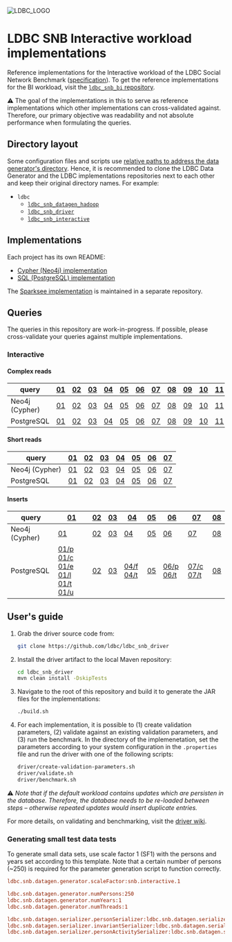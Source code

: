 ![LDBC_LOGO](https://raw.githubusercontent.com/wiki/ldbc/ldbc_snb_datagen_hadoop/images/ldbc-logo.png)
# LDBC SNB Interactive workload implementations

Reference implementations for the Interactive workload of the LDBC Social Network Benchmark ([specification](https://ldbc.github.io/ldbc_snb_docs/)).
To get the reference implementations for the BI workload, visit the [`ldbc_snb_bi` repository](https://github.com/ldbc/ldbc_snb_bi/).

:warning: The goal of the implementations in this to serve as reference implementations which other implementations can cross-validated against. Therefore, our primary objective was readability and not absolute performance when formulating the queries.

## Directory layout

Some configuration files and scripts use [relative paths to address the data generator's directory](https://github.com/ldbc/ldbc_snb_interactive/search?q=ldbc_snb_datagen_hadoop). Hence, it is recommended to clone the LDBC Data Generator and the LDBC implementations repositories next to each other and keep their original directory names. For example:

* `ldbc`
  * [`ldbc_snb_datagen_hadoop`](https://github.com/ldbc/ldbc_snb_datagen_hadoop_hadoop)
  * [`ldbc_snb_driver`](https://github.com/ldbc/ldbc_snb_driver)
  * [`ldbc_snb_interactive`](https://github.com/ldbc/ldbc_snb_interactive/)

## Implementations

Each project has its own README:

* [Cypher (Neo4j) implementation](cypher/)
* [SQL (PostgreSQL) implementation](postgres/)

The [Sparksee implementation](https://github.com/DAMA-UPC/ldbc-sparksee) is maintained in a separate repository.

## Queries

The queries in this repository are work-in-progress. If possible, please cross-validate your queries against multiple implementations.

### Interactive

#### Complex reads

| query          | [01](https://ldbc.github.io/ldbc_snb_docs/interactive-complex-read-01.pdf) | [02](https://ldbc.github.io/ldbc_snb_docs/interactive-complex-read-02.pdf) | [03](https://ldbc.github.io/ldbc_snb_docs/interactive-complex-read-03.pdf) | [04](https://ldbc.github.io/ldbc_snb_docs/interactive-complex-read-04.pdf) | [05](https://ldbc.github.io/ldbc_snb_docs/interactive-complex-read-05.pdf) | [06](https://ldbc.github.io/ldbc_snb_docs/interactive-complex-read-06.pdf) | [07](https://ldbc.github.io/ldbc_snb_docs/interactive-complex-read-07.pdf) | [08](https://ldbc.github.io/ldbc_snb_docs/interactive-complex-read-08.pdf) | [09](https://ldbc.github.io/ldbc_snb_docs/interactive-complex-read-09.pdf) | [10](https://ldbc.github.io/ldbc_snb_docs/interactive-complex-read-10.pdf) | [11](https://ldbc.github.io/ldbc_snb_docs/interactive-complex-read-11.pdf) | [12](https://ldbc.github.io/ldbc_snb_docs/interactive-complex-read-12.pdf) | [13](https://ldbc.github.io/ldbc_snb_docs/interactive-complex-read-13.pdf) | [14](https://ldbc.github.io/ldbc_snb_docs/interactive-complex-read-14.pdf) |
| -------------- | --- | --- | --- | --- | --- | --- | --- | --- | --- | --- | --- | --- | --- | --- |
| Neo4j (Cypher) | [01](cypher/queries/interactive-complex-1.cypher) | [02](cypher/queries/interactive-complex-2.cypher) | [03](cypher/queries/interactive-complex-3.cypher) | [04](cypher/queries/interactive-complex-4.cypher) | [05](cypher/queries/interactive-complex-5.cypher) | [06](cypher/queries/interactive-complex-6.cypher) | [07](cypher/queries/interactive-complex-7.cypher) | [08](cypher/queries/interactive-complex-8.cypher) | [09](cypher/queries/interactive-complex-9.cypher) | [10](cypher/queries/interactive-complex-10.cypher) | [11](cypher/queries/interactive-complex-11.cypher) | [12](cypher/queries/interactive-complex-12.cypher) | [13](cypher/queries/interactive-complex-13.cypher) | [14](cypher/queries/interactive-complex-14.cypher) |
| PostgreSQL     | [01](postgres/queries/interactive-complex-1.sql)  | [02](postgres/queries/interactive-complex-2.sql)  | [03](postgres/queries/interactive-complex-3.sql)  | [04](postgres/queries/interactive-complex-4.sql)  | [05](postgres/queries/interactive-complex-5.sql)  | [06](postgres/queries/interactive-complex-6.sql)  | [07](postgres/queries/interactive-complex-7.sql)  | [08](postgres/queries/interactive-complex-8.sql)  | [09](postgres/queries/interactive-complex-9.sql)  | [10](postgres/queries/interactive-complex-10.sql)  | [11](postgres/queries/interactive-complex-11.sql)  | [12](postgres/queries/interactive-complex-12.sql)  | [13](postgres/queries/interactive-complex-13.sql)  | [14](postgres/queries/interactive-complex-14.sql)  |

#### Short reads

| query          | [01](https://ldbc.github.io/ldbc_snb_docs/interactive-short-read-01.pdf) | [02](https://ldbc.github.io/ldbc_snb_docs/interactive-short-read-02.pdf) | [03](https://ldbc.github.io/ldbc_snb_docs/interactive-short-read-03.pdf) | [04](https://ldbc.github.io/ldbc_snb_docs/interactive-short-read-04.pdf) | [05](https://ldbc.github.io/ldbc_snb_docs/interactive-short-read-05.pdf) | [06](https://ldbc.github.io/ldbc_snb_docs/interactive-short-read-06.pdf) | [07](https://ldbc.github.io/ldbc_snb_docs/interactive-short-read-07.pdf) |
| -------------- | --- | --- | --- | --- | --- | --- | --- |
| Neo4j (Cypher) | [01](cypher/queries/interactive-short-1.cypher) | [02](cypher/queries/interactive-short-2.cypher) | [03](cypher/queries/interactive-short-3.cypher) | [04](cypher/queries/interactive-short-4.cypher) | [05](cypher/queries/interactive-short-5.cypher) | [06](cypher/queries/interactive-short-6.cypher) | [07](cypher/queries/interactive-short-7.cypher) |
| PostgreSQL     | [01](postgres/queries/interactive-short-1.sql)  | [02](postgres/queries/interactive-short-2.sql)  | [03](postgres/queries/interactive-short-3.sql)  | [04](postgres/queries/interactive-short-4.sql)  | [05](postgres/queries/interactive-short-5.sql)  | [06](postgres/queries/interactive-short-6.sql)  | [07](postgres/queries/interactive-short-7.sql)  |

#### Inserts

| query          | [01](https://ldbc.github.io/ldbc_snb_docs/interactive-insert-01.pdf) | [02](https://ldbc.github.io/ldbc_snb_docs/interactive-insert-02.pdf) | [03](https://ldbc.github.io/ldbc_snb_docs/interactive-insert-03.pdf) | [04](https://ldbc.github.io/ldbc_snb_docs/interactive-insert-04.pdf) | [05](https://ldbc.github.io/ldbc_snb_docs/interactive-insert-05.pdf) | [06](https://ldbc.github.io/ldbc_snb_docs/interactive-insert-06.pdf) | [07](https://ldbc.github.io/ldbc_snb_docs/interactive-insert-07.pdf) | [08](https://ldbc.github.io/ldbc_snb_docs/interactive-insert-08.pdf) |
| -------------- | --- | --- | --- | --- | --- | --- | --- | --- |
| Neo4j (Cypher) | [01](cypher/queries/interactive-update-1.cypher) | [02](cypher/queries/interactive-update-2.cypher) | [03](cypher/queries/interactive-update-3.cypher) | [04](cypher/queries/interactive-update-4.cypher) | [05](cypher/queries/interactive-update-5.cypher) | [06](cypher/queries/interactive-update-6.cypher) | [07](cypher/queries/interactive-update-7.cypher) | [08](cypher/queries/interactive-update-8.cypher) |
| PostgreSQL     | [01/p](postgres/queries/interactive-update-1-add-person.sql) [01/c](postgres/queries/interactive-update-1-add-person-companies.sql) [01/e](postgres/queries/interactive-update-1-add-person-emails.sql) [01/l](postgres/queries/interactive-update-1-add-person-languages.sql) [01/t](postgres/queries/interactive-update-1-add-person-tags.sql) [01/u](postgres/queries/interactive-update-1-add-person-universities.sql) | [02](postgres/queries/interactive-update-2.sql) | [03](postgres/queries/interactive-update-3.sql) | [04/f](postgres/queries/interactive-update-4-add-forum.sql) [04/t](postgres/queries/interactive-update-4-add-forum-tags.sql) | [05](postgres/queries/interactive-update-5.sql) | [06/p](postgres/queries/interactive-update-6-add-post.sql) [06/t](postgres/queries/interactive-update-6-add-post-tags.sql) | [07/c](postgres/queries/interactive-update-7-add-comment.sql) [07/t](postgres/queries/interactive-update-7-add-comment-tags.sql) | [08](postgres/queries/interactive-update-8.sql) |

## User's guide

1. Grab the driver source code from:

   ```bash
   git clone https://github.com/ldbc/ldbc_snb_driver
   ```

1. Install the driver artifact to the local Maven repository:

   ```bash
   cd ldbc_snb_driver
   mvn clean install -DskipTests
   ```

2. Navigate to the root of this repository and build it to generate the JAR files for the implementations:

   ```bash
   ./build.sh
   ```

3. For each implementation, it is possible to (1) create validation parameters, (2) validate against an existing validation parameters, and (3) run the benchmark. In the directory of the implemenetation, set the parameters according to your system configuration in the `.properties` file and run the driver with one of the following scripts:

   ```bash
   driver/create-validation-parameters.sh
   driver/validate.sh
   driver/benchmark.sh
   ```

:warning: *Note that if the default workload contains updates which are persisten in the database. Therefore, the database needs to be re-loaded between steps – otherwise repeated updates would insert duplicate entries.*

For more details, on validating and benchmarking, visit the [driver wiki](https://github.com/ldbc/ldbc_snb_driver/wiki).

### Generating small test data tests

To generate small data sets, use scale factor 1 (SF1) with the persons and years set according to this template. Note that a certain number of persons (~250) is required for the parameter generation script to function correctly.

```ini
ldbc.snb.datagen.generator.scaleFactor:snb.interactive.1

ldbc.snb.datagen.generator.numPersons:250
ldbc.snb.datagen.generator.numYears:1
ldbc.snb.datagen.generator.numThreads:1

ldbc.snb.datagen.serializer.personSerializer:ldbc.snb.datagen.serializer.snb.interactive.<SerializerType>PersonSerializer
ldbc.snb.datagen.serializer.invariantSerializer:ldbc.snb.datagen.serializer.snb.interactive.<SerializerType>InvariantSerializer
ldbc.snb.datagen.serializer.personActivitySerializer:ldbc.snb.datagen.serializer.snb.interactive.<SerializerType>PersonActivitySerializer
```
